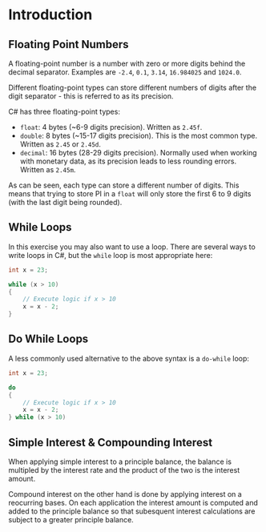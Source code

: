 # Introduction

## Floating Point Numbers

A floating-point number is a number with zero or more digits behind the decimal separator. Examples are `-2.4`, `0.1`, `3.14`, `16.984025` and `1024.0`.

Different floating-point types can store different numbers of digits after the digit separator - this is referred to as its precision.

C# has three floating-point types:

- `float`: 4 bytes (~6-9 digits precision). Written as `2.45f`.
- `double`: 8 bytes (~15-17 digits precision). This is the most common type. Written as `2.45` or `2.45d`.
- `decimal`: 16 bytes (28-29 digits precision). Normally used when working with monetary data, as its precision leads to less rounding errors. Written as `2.45m`.

As can be seen, each type can store a different number of digits. This means that trying to store PI in a `float` will only store the first 6 to 9 digits (with the last digit being rounded).

## While Loops

In this exercise you may also want to use a loop. There are several ways to write loops in C#, but the `while` loop is most appropriate here:

```csharp
int x = 23;

while (x > 10)
{
    // Execute logic if x > 10
    x = x - 2;
}
```

## Do While Loops

A less commonly used alternative to the above syntax is a `do-while` loop:

```csharp
int x = 23;

do
{
    // Execute logic if x > 10
    x = x - 2;
} while (x > 10)
```

## Simple Interest & Compounding Interest

When applying simple interest to a principle balance, the balance is multipled by the interest rate and the product of the two is the interest amount.

Compound interest on the other hand is done by applying interest on a reocurring bases.
On each application the interest amount is computed and added to the principle balance so that subesquent interest calculations are subject to a greater principle balance.
